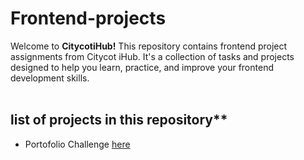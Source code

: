 # Frontend-projects
Welcome to **CitycotiHub!** This repository contains frontend project assignments from Citycot iHub. It's a collection of tasks and projects designed to help you learn, practice, and improve your frontend development skills.<br>
<br>
## list of projects in this repository**


 * Portofolio Challenge [here](https://github.com/NajmaMahadAdam/citycotihub-projects/tree/main/challenge%20one)

